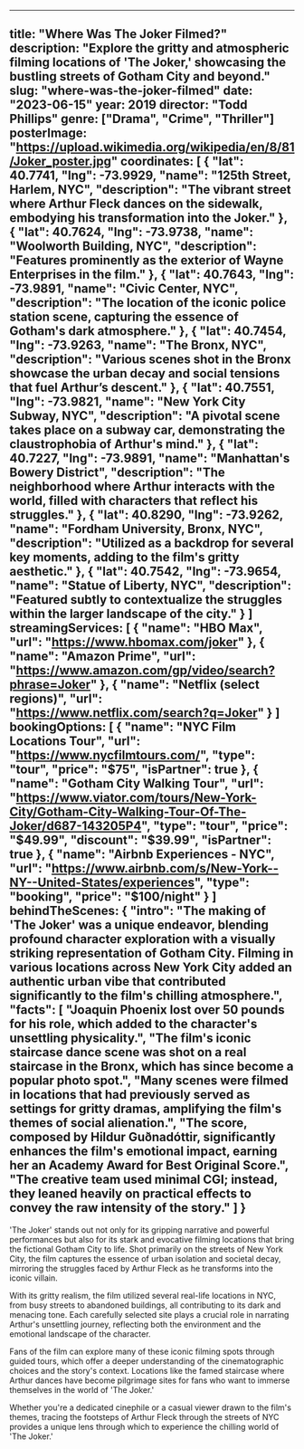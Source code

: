 
---
title: "Where Was The Joker Filmed?"
description: "Explore the gritty and atmospheric filming locations of 'The Joker,' showcasing the bustling streets of Gotham City and beyond."
slug: "where-was-the-joker-filmed"
date: "2023-06-15"
year: 2019
director: "Todd Phillips"
genre: ["Drama", "Crime", "Thriller"]
posterImage: "https://upload.wikimedia.org/wikipedia/en/8/81/Joker_poster.jpg"
coordinates: [
  { 
    "lat": 40.7741, 
    "lng": -73.9929, 
    "name": "125th Street, Harlem, NYC", 
    "description": "The vibrant street where Arthur Fleck dances on the sidewalk, embodying his transformation into the Joker."
  },
  { 
    "lat": 40.7624, 
    "lng": -73.9738, 
    "name": "Woolworth Building, NYC", 
    "description": "Features prominently as the exterior of Wayne Enterprises in the film."
  },
  { 
    "lat": 40.7643, 
    "lng": -73.9891, 
    "name": "Civic Center, NYC", 
    "description": "The location of the iconic police station scene, capturing the essence of Gotham's dark atmosphere."
  },
  { 
    "lat": 40.7454, 
    "lng": -73.9263, 
    "name": "The Bronx, NYC", 
    "description": "Various scenes shot in the Bronx showcase the urban decay and social tensions that fuel Arthur’s descent."
  },
  { 
    "lat": 40.7551, 
    "lng": -73.9821, 
    "name": "New York City Subway, NYC", 
    "description": "A pivotal scene takes place on a subway car, demonstrating the claustrophobia of Arthur's mind."
  },
  { 
    "lat": 40.7227, 
    "lng": -73.9891, 
    "name": "Manhattan's Bowery District", 
    "description": "The neighborhood where Arthur interacts with the world, filled with characters that reflect his struggles."
  },
  { 
    "lat": 40.8290, 
    "lng": -73.9262, 
    "name": "Fordham University, Bronx, NYC", 
    "description": "Utilized as a backdrop for several key moments, adding to the film's gritty aesthetic."
  },
  { 
    "lat": 40.7542, 
    "lng": -73.9654, 
    "name": "Statue of Liberty, NYC", 
    "description": "Featured subtly to contextualize the struggles within the larger landscape of the city."
  }
]
streamingServices: [
  {
    "name": "HBO Max",
    "url": "https://www.hbomax.com/joker"
  },
  {
    "name": "Amazon Prime",
    "url": "https://www.amazon.com/gp/video/search?phrase=Joker"
  },
  {
    "name": "Netflix (select regions)",
    "url": "https://www.netflix.com/search?q=Joker"
  }
]
bookingOptions: [
  {
    "name": "NYC Film Locations Tour",
    "url": "https://www.nycfilmtours.com/",
    "type": "tour",
    "price": "$75",
    "isPartner": true
  },
  {
    "name": "Gotham City Walking Tour",
    "url": "https://www.viator.com/tours/New-York-City/Gotham-City-Walking-Tour-Of-The-Joker/d687-143205P4",
    "type": "tour",
    "price": "$49.99",
    "discount": "$39.99",
    "isPartner": true
  },
  {
    "name": "Airbnb Experiences - NYC",
    "url": "https://www.airbnb.com/s/New-York--NY--United-States/experiences",
    "type": "booking",
    "price": "$100/night"
  }
]
behindTheScenes: {
  "intro": "The making of 'The Joker' was a unique endeavor, blending profound character exploration with a visually striking representation of Gotham City. Filming in various locations across New York City added an authentic urban vibe that contributed significantly to the film's chilling atmosphere.",
  "facts": [
    "Joaquin Phoenix lost over 50 pounds for his role, which added to the character's unsettling physicality.",
    "The film's iconic staircase dance scene was shot on a real staircase in the Bronx, which has since become a popular photo spot.",
    "Many scenes were filmed in locations that had previously served as settings for gritty dramas, amplifying the film's themes of social alienation.",
    "The score, composed by Hildur Guðnadóttir, significantly enhances the film's emotional impact, earning her an Academy Award for Best Original Score.",
    "The creative team used minimal CGI; instead, they leaned heavily on practical effects to convey the raw intensity of the story."
  ]
}
---

<JokerGuide />

'The Joker' stands out not only for its gripping narrative and powerful performances but also for its stark and evocative filming locations that bring the fictional Gotham City to life. Shot primarily on the streets of New York City, the film captures the essence of urban isolation and societal decay, mirroring the struggles faced by Arthur Fleck as he transforms into the iconic villain.

With its gritty realism, the film utilized several real-life locations in NYC, from busy streets to abandoned buildings, all contributing to its dark and menacing tone. Each carefully selected site plays a crucial role in narrating Arthur's unsettling journey, reflecting both the environment and the emotional landscape of the character.

Fans of the film can explore many of these iconic filming spots through guided tours, which offer a deeper understanding of the cinematographic choices and the story's context. Locations like the famed staircase where Arthur dances have become pilgrimage sites for fans who want to immerse themselves in the world of 'The Joker.'

Whether you're a dedicated cinephile or a casual viewer drawn to the film's themes, tracing the footsteps of Arthur Fleck through the streets of NYC provides a unique lens through which to experience the chilling world of 'The Joker.'
```
